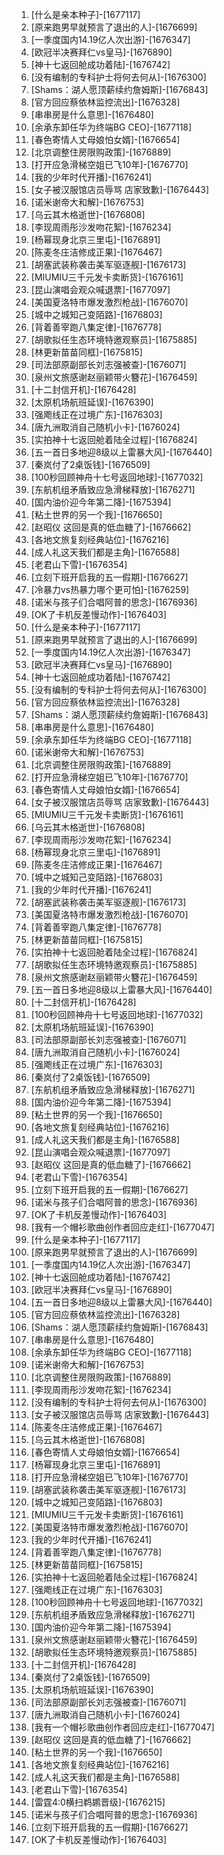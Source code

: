 
1. [什么是亲本种子]-[1677117]
1. [原来跑男早就预言了退出的人]-[1676699]
1. [一季度国内14.19亿人次出游]-[1676347]
1. [欧冠半决赛拜仁vs皇马]-[1676890]
1. [神十七返回舱成功着陆]-[1676742]
1. [没有编制的专科护士将何去何从]-[1676300]
1. [Shams：湖人愿顶薪续约詹姆斯]-[1676843]
1. [官方回应蔡依林监控流出]-[1676328]
1. [串串房是什么意思]-[1676480]
1. [余承东卸任华为终端BG CEO]-[1677118]
1. [春色寄情人丈母娘怕女婿]-[1676654]
1. [北京调整住房限购政策]-[1676889]
1. [打开应急滑梯空姐已飞10年]-[1676770]
1. [我的少年时代开播]-[1676241]
1. [女子被汉服馆店员辱骂 店家致歉]-[1676443]
1. [诺米谢帝大和解]-[1676753]
1. [乌云其木格逝世]-[1676808]
1. [李现周雨彤沙发吻花絮]-[1676234]
1. [杨幂现身北京三里屯]-[1676891]
1. [陈麦冬庄洁修成正果]-[1676467]
1. [胡塞武装称袭击美军驱逐舰]-[1676173]
1. [MIUMIU三千元发卡卖断货]-[1676161]
1. [昆山演唱会观众喊退票]-[1677097]
1. [美国夏洛特市爆发激烈枪战]-[1676070]
1. [城中之城知己变陌路]-[1676803]
1. [背着善宰跑八集定律]-[1676778]
1. [胡歌拟任生态环境特邀观察员]-[1675885]
1. [林更新苗苗同框]-[1675815]
1. [司法部原副部长刘志强被查]-[1676071]
1. [泉州文旅感谢赵丽颖带火簪花]-[1676459]
1. [十二封信开机]-[1676428]
1. [太原机场航班延误]-[1676390]
1. [强飑线正在过境广东]-[1676303]
1. [唐九洲取消自己随机小卡]-[1676024]
1. [实拍神十七返回舱着陆全过程]-[1676824]
1. [五一首日多地迎8级以上雷暴大风]-[1676440]
1. [秦岚付了2桌饭钱]-[1676509]
1. [100秒回顾神舟十七号返回地球]-[1677032]
1. [东航机组矛盾致应急滑梯释放]-[1676271]
1. [国内油价迎今年第二降]-[1675394]
1. [粘土世界的另一个我]-[1676650]
1. [赵昭仪 这回是真的低血糖了]-[1676662]
1. [各地文旅复刻经典站位]-[1676216]
1. [成人礼这天我们都是主角]-[1676588]
1. [老君山下雪]-[1676354]
1. [立刻下班开启我的五一假期]-[1676627]
1. [冷暴力vs热暴力哪个更可怕]-[1676259]
1. [诺米与孩子们合唱阿普的思念]-[1676936]
1. [OK了卡机反差慢动作]-[1676403]
1. [什么是亲本种子]-[1677117]
1. [原来跑男早就预言了退出的人]-[1676699]
1. [一季度国内14.19亿人次出游]-[1676347]
1. [欧冠半决赛拜仁vs皇马]-[1676890]
1. [神十七返回舱成功着陆]-[1676742]
1. [没有编制的专科护士将何去何从]-[1676300]
1. [官方回应蔡依林监控流出]-[1676328]
1. [Shams：湖人愿顶薪续约詹姆斯]-[1676843]
1. [串串房是什么意思]-[1676480]
1. [余承东卸任华为终端BG CEO]-[1677118]
1. [诺米谢帝大和解]-[1676753]
1. [北京调整住房限购政策]-[1676889]
1. [打开应急滑梯空姐已飞10年]-[1676770]
1. [春色寄情人丈母娘怕女婿]-[1676654]
1. [女子被汉服馆店员辱骂 店家致歉]-[1676443]
1. [MIUMIU三千元发卡卖断货]-[1676161]
1. [乌云其木格逝世]-[1676808]
1. [李现周雨彤沙发吻花絮]-[1676234]
1. [杨幂现身北京三里屯]-[1676891]
1. [陈麦冬庄洁修成正果]-[1676467]
1. [城中之城知己变陌路]-[1676803]
1. [我的少年时代开播]-[1676241]
1. [胡塞武装称袭击美军驱逐舰]-[1676173]
1. [美国夏洛特市爆发激烈枪战]-[1676070]
1. [背着善宰跑八集定律]-[1676778]
1. [林更新苗苗同框]-[1675815]
1. [实拍神十七返回舱着陆全过程]-[1676824]
1. [胡歌拟任生态环境特邀观察员]-[1675885]
1. [泉州文旅感谢赵丽颖带火簪花]-[1676459]
1. [五一首日多地迎8级以上雷暴大风]-[1676440]
1. [十二封信开机]-[1676428]
1. [100秒回顾神舟十七号返回地球]-[1677032]
1. [太原机场航班延误]-[1676390]
1. [司法部原副部长刘志强被查]-[1676071]
1. [唐九洲取消自己随机小卡]-[1676024]
1. [强飑线正在过境广东]-[1676303]
1. [秦岚付了2桌饭钱]-[1676509]
1. [东航机组矛盾致应急滑梯释放]-[1676271]
1. [国内油价迎今年第二降]-[1675394]
1. [粘土世界的另一个我]-[1676650]
1. [各地文旅复刻经典站位]-[1676216]
1. [成人礼这天我们都是主角]-[1676588]
1. [昆山演唱会观众喊退票]-[1677097]
1. [赵昭仪 这回是真的低血糖了]-[1676662]
1. [老君山下雪]-[1676354]
1. [立刻下班开启我的五一假期]-[1676627]
1. [诺米与孩子们合唱阿普的思念]-[1676936]
1. [OK了卡机反差慢动作]-[1676403]
1. [我有一个帽衫歌曲创作者回应走红]-[1677047]
1. [什么是亲本种子]-[1677117]
1. [原来跑男早就预言了退出的人]-[1676699]
1. [一季度国内14.19亿人次出游]-[1676347]
1. [神十七返回舱成功着陆]-[1676742]
1. [欧冠半决赛拜仁vs皇马]-[1676890]
1. [五一首日多地迎8级以上雷暴大风]-[1676440]
1. [官方回应蔡依林监控流出]-[1676328]
1. [Shams：湖人愿顶薪续约詹姆斯]-[1676843]
1. [串串房是什么意思]-[1676480]
1. [余承东卸任华为终端BG CEO]-[1677118]
1. [诺米谢帝大和解]-[1676753]
1. [北京调整住房限购政策]-[1676889]
1. [李现周雨彤沙发吻花絮]-[1676234]
1. [没有编制的专科护士将何去何从]-[1676300]
1. [女子被汉服馆店员辱骂 店家致歉]-[1676443]
1. [陈麦冬庄洁修成正果]-[1676467]
1. [乌云其木格逝世]-[1676808]
1. [春色寄情人丈母娘怕女婿]-[1676654]
1. [杨幂现身北京三里屯]-[1676891]
1. [打开应急滑梯空姐已飞10年]-[1676770]
1. [胡塞武装称袭击美军驱逐舰]-[1676173]
1. [城中之城知己变陌路]-[1676803]
1. [MIUMIU三千元发卡卖断货]-[1676161]
1. [美国夏洛特市爆发激烈枪战]-[1676070]
1. [我的少年时代开播]-[1676241]
1. [背着善宰跑八集定律]-[1676778]
1. [林更新苗苗同框]-[1675815]
1. [实拍神十七返回舱着陆全过程]-[1676824]
1. [强飑线正在过境广东]-[1676303]
1. [100秒回顾神舟十七号返回地球]-[1677032]
1. [东航机组矛盾致应急滑梯释放]-[1676271]
1. [国内油价迎今年第二降]-[1675394]
1. [泉州文旅感谢赵丽颖带火簪花]-[1676459]
1. [胡歌拟任生态环境特邀观察员]-[1675885]
1. [十二封信开机]-[1676428]
1. [秦岚付了2桌饭钱]-[1676509]
1. [太原机场航班延误]-[1676390]
1. [司法部原副部长刘志强被查]-[1676071]
1. [唐九洲取消自己随机小卡]-[1676024]
1. [我有一个帽衫歌曲创作者回应走红]-[1677047]
1. [赵昭仪 这回是真的低血糖了]-[1676662]
1. [粘土世界的另一个我]-[1676650]
1. [各地文旅复刻经典站位]-[1676216]
1. [成人礼这天我们都是主角]-[1676588]
1. [老君山下雪]-[1676354]
1. [雷霆4:0横扫鹈鹕晋级]-[1676215]
1. [诺米与孩子们合唱阿普的思念]-[1676936]
1. [立刻下班开启我的五一假期]-[1676627]
1. [OK了卡机反差慢动作]-[1676403]